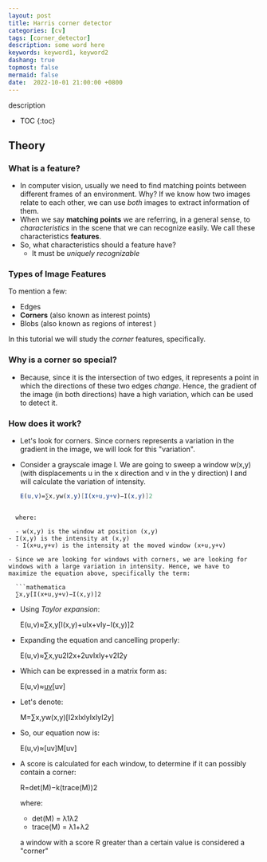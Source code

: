 ```yaml
---
layout: post
title: Harris corner detector
categories: [cv]
tags: [corner_detector]
description: some word here
keywords: keyword1, keyword2
dashang: true
topmost: false
mermaid: false
date:  2022-10-01 21:00:00 +0800
---
```


description

<!-- more -->

* TOC
{:toc}
## Theory

### What is a feature?

- In computer vision, usually we need to find matching points between different frames of an environment. Why? If we know how two images relate to each other, we can use *both* images to extract information of them.
- When we say **matching points** we are referring, in a general sense, to *characteristics* in the scene that we can recognize easily. We call these characteristics **features**.
- So, what characteristics should a feature have?
  - It must be *uniquely recognizable*

### Types of Image Features

To mention a few:

- Edges
- **Corners** (also known as interest points)
- Blobs (also known as regions of interest )

In this tutorial we will study the *corner* features, specifically.

### Why is a corner so special?

- Because, since it is the intersection of two edges, it represents a point in which the directions of these two edges *change*. Hence, the gradient of the image (in both directions) have a high variation, which can be used to detect it.

### How does it work?

- Let's look for corners. Since corners represents a variation in the gradient in the image, we will look for this "variation".

- Consider a grayscale image I. We are going to sweep a window w(x,y) (with displacements u in the x direction and v in the y direction) I and will calculate the variation of intensity.

  ```mathematica
  E(u,v)=∑x,yw(x,y)[I(x+u,y+v)−I(x,y)]2
```
  
  where:

  - w(x,y) is the window at position (x,y)
- I(x,y) is the intensity at (x,y)
  - I(x+u,y+v) is the intensity at the moved window (x+u,y+v)

- Since we are looking for windows with corners, we are looking for windows with a large variation in intensity. Hence, we have to maximize the equation above, specifically the term:

  ```mathematica
  ∑x,y[I(x+u,y+v)−I(x,y)]2
  ```

  

- Using *Taylor expansion*:

  

  E(u,v)≈∑x,y[I(x,y)+uIx+vIy−I(x,y)]2

  

- Expanding the equation and cancelling properly:

  

  E(u,v)≈∑x,yu2I2x+2uvIxIy+v2I2y

  

- Which can be expressed in a matrix form as:

  

  E(u,v)≈[uv](∑x,yw(x,y)[I2xIxIyIxIyI2y])[uv]

  

- Let's denote:

  

  M=∑x,yw(x,y)[I2xIxIyIxIyI2y]

  

- So, our equation now is:

  

  E(u,v)≈[uv]M[uv]

  

- A score is calculated for each window, to determine if it can possibly contain a corner:

  

  R=det(M)−k(trace(M))2

  

  where:

  - det(M) = λ1λ2
  - trace(M) = λ1+λ2

  a window with a score R greater than a certain value is considered a "corner"

